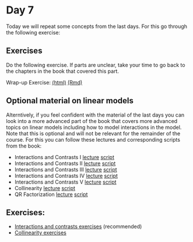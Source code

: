 # Day 7

Today we will repeat some concepts from the last days.
For this go through the following exercise:

## Exercises
Do the following exercise. If parts are unclear, take your time to go back to the chapters in the book that covered this part.

Wrap-up Exercise: [(html)](repetition_exercise.html) [(Rmd)](repetition_exercise.Rmd)

## Optional material on linear models

Alterntively, if you feel confident with the material of the last days you can look into a more advanced part of the book that  covers more advanced topics on linear models including how to model interactions in the model. Note that this is optional and will not be relevant for the remainder of the course. For this you can follow these lectures and corresponding scripts from the book:


- Interactions and Contrasts I [lecture](https://www.youtube.com/watch?v=Wa1QkyF4peU)  [script](http://genomicsclass.github.io/book/pages/interactions_and_contrasts.html)
- Interactions and Contrasts II [lecture](https://www.youtube.com/watch?v=ZU5jb86vXag)  [script](http://genomicsclass.github.io/book/pages/interactions_and_contrasts.html)
- Interactions and Contrasts III [lecture](https://www.youtube.com/watch?v=wSJ3yuPiAbg)  [script](http://genomicsclass.github.io/book/pages/interactions_and_contrasts.html)
- Interactions and Contrasts IV [lecture](https://www.youtube.com/watch?v=bBmhUyOmeZc)  [script](http://genomicsclass.github.io/book/pages/interactions_and_contrasts.html)
- Interactions and Contrasts V [lecture](https://www.youtube.com/watch?v=pTPxxU6Zslc)  [script](http://genomicsclass.github.io/book/pages/interactions_and_contrasts.html)
- Collinearity [lecture](https://www.youtube.com/watch?v=dyzbzbUHZHY)  [script](http://genomicsclass.github.io/book/pages/collinearity.html)
- QR Factorization [lecture](https://www.youtube.com/watch?v=yL3lrirzNnQ)  [script](http://genomicsclass.github.io/book/pages/qr_and_regression.html)


## Exercises:

-   [Interactions and contrasts exercises](http://genomicsclass.github.io/book/pages/interactions_and_contrasts_exercises.html) (recommended)
-   [Collinearity exercises](http://genomicsclass.github.io/book/pages/collinearity_exercises.html)


